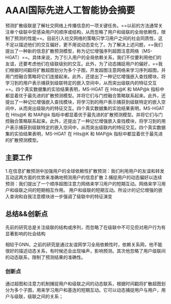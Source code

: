 # AAAI国际先进人工智能协会摘要
预测扩散级联是了解社交网络上传播信息的一项关键任务。==以前的方法通常关注单个级联中受感染用户的顺序或结构，从而忽略了用户和级联的全局依赖性，限制了预测的性能==。目前引入社交网络的策略只学习用户之间的社会同质性，这不足以描述他们的交互偏好，更不用说动态变化了。为了解决上述问题，==我们提出了一种新的信息扩散预测模型，称为记忆增强序列超图注意网络（MS-HGAT）==。具体来说，为了引入用户的全局依赖关系，我们不仅要利用他们的友谊，还要考虑他们在级联级别的交互。此外，为了动态捕捉用户的偏好，==我们根据时间戳将扩散超图划分为多个子图，开发超图注意网络来学习序列超图，并用门控融合策略将它们连接起来。此外，还提出了一种记忆增强嵌入查找模块，将学习到的用户表示捕获到级联特定的嵌入空间中，从而突出级联内的特征交互==。四个真实数据集的实验结果表明，MS-HGAT 在 Hits@K 和 MAP@k 指标中都显着优于最先进的扩散预测模型。并将它们与门控融合策略联系起来。此外，还提出了一种记忆增强嵌入查找模块，将学习到的用户表示捕获到级联特定的嵌入空间中，从而突出级联内的特征交互。四个真实数据集的实验结果表明，MS-HGAT 在 Hits@K 和 MAP@k 指标中都显着优于最先进的扩散预测模型。并将它们与门控融合策略联系起来。此外，还提出了一种记忆增强嵌入查找模块，将学习到的用户表示捕获到级联特定的嵌入空间中，从而突出级联内的特征交互。四个真实数据集的实验结果表明，MS-HGAT 在 Hits@K 和 MAP@k 指标中都显着优于最先进的扩散预测模型。
## 主要工作
1.在信息扩散预测中加强用户的全球依赖性扩散预测：我们利用用户的友谊和转发互动这两方面的优势来准确地预测用户的信息扩散
2.捕捉用户的动态偏好以连续预测：我们提出了一个顺序超图注意力网络来学习用户的短期互动。网络来学习用户和级联之间的短期相互作用。
用户和级联的短期互动。所设计的记忆增强的嵌入查询和自我注意模块进一步强调了级联中的特征演变
## 总结&&创新点
先前的研究总是关注级联的结构或序列，而忽略了在级联中不可见但对用户行为有显著影响的社会结构

相较于GNN，之前的研究是通过友谊网学习全局依赖性时，依赖关系网，他不能很好的描述动态关系，有时候还会出现噪声，影响预测。其次他忽略了用户级联间的动态联系，限制了预测结果的准确性。
### 创新点
通过超图和注意力机制捕捉用户和级联之间的动态联系，根据时间戳将扩散超图划分为多个子图，用来学习用户和基连的短期互动。它可以动态捕捉用户与用户，用户与级联，级联之间的关系；

